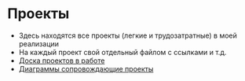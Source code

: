 # Проекты
- Здесь находятся все проекты (легкие и трудозатратные) в моей реализации
- На каждый проект свой отдельный файлом с ссылками и т.д.
- [Доска проектов в работе](https://yougile.com/team/d9725848f770/Develope%26Analytic/Develope#DEV-35)
- [Диаграммы сопровождающие проекты](https://app.holst.so/w/9b2463e3-88a4-418a-99cd-193efd771e38)
